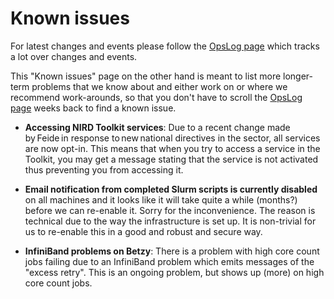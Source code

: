 # Known issues

For latest changes and events please follow the
[OpsLog page](<https://opslog.sigma2.no>)
which tracks a lot over changes and events.

This "Known issues" page on the other hand is meant to list more longer-term
problems that we know about and either work on or where we recommend
work-arounds, so that you don't have to scroll the
[OpsLog page](<https://opslog.sigma2.no>)
weeks back to find a known issue.

- **Accessing NIRD Toolkit services**: Due to a recent change made by Feide in
  response to new national directives in the sector, all services are now
  opt-in. This means that when you try to access a service in the Toolkit, you
  may get a message stating that the service is not activated thus preventing
  you from accessing it.

- **Email notification from completed Slurm scripts is currently disabled** on all
  machines and it looks like it will take quite a while (months?) before we can
  re-enable it. Sorry for the inconvenience. The reason is technical due to the
  way the infrastructure is set up. It is non-trivial for us to re-enable this in
  a good and robust and secure way.

- **InfiniBand problems on Betzy**: There is a problem with high core count
  jobs failing due to an InfiniBand problem which emits messages of the "excess
  retry". This is an ongoing problem, but shows up (more) on high core count
  jobs.
